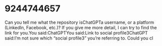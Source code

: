 # 9244744657
Can you tell me what the repository isChatGPTa username, or a platform (LinkedIn, Facebook, etc.)? If you give me more detail, I can try to find the link for you.You said:ChatGPTYou said:Link to social profile3ChatGPT said:I’m not sure which “social profile3” you’re referring to. Could you cl
